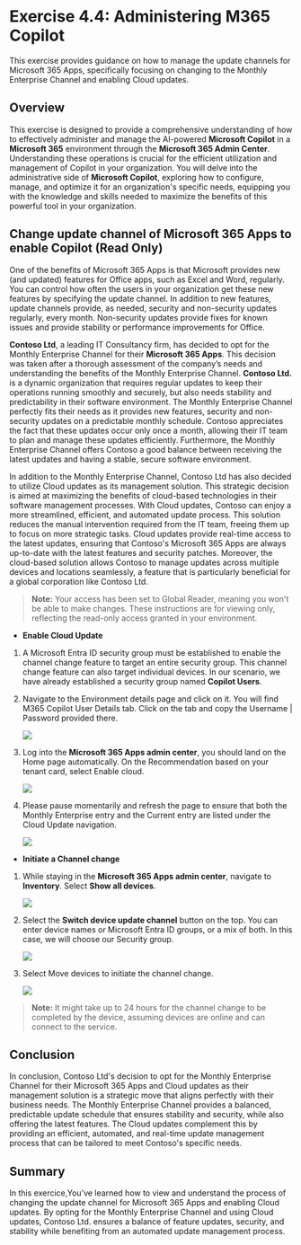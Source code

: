# Exercise 4.4: Administering M365 Copilot

This exercise provides guidance on how to manage the update channels for Microsoft 365 Apps, specifically focusing on changing to the Monthly Enterprise Channel and enabling Cloud updates.

## Overview

This exercise is designed to provide a comprehensive understanding of how to effectively administer and manage the AI-powered **Microsoft Copilot** in a **Microsoft 365** environment through the **Microsoft 365 Admin Center**. Understanding these operations is crucial for the efficient utilization and management of Copilot in your organization. You will delve into the administrative side of **Microsoft Copilot**, exploring how to configure, manage, and optimize it for an organization's specific needs, equipping you with the knowledge and skills needed to maximize the benefits of this powerful tool in your organization.

## Change update channel of Microsoft 365 Apps to enable Copilot (Read Only)

One of the benefits of Microsoft 365 Apps is that Microsoft provides new (and updated) features for Office apps, such as Excel and Word, regularly. You can control how often the users in your organization get these new features by specifying the update channel. In addition to new features, update channels provide, as needed, security and non-security updates regularly, every month. Non-security updates provide fixes for known issues and provide stability or performance improvements for Office.

**Contoso Ltd**, a leading IT Consultancy firm, has decided to opt for the Monthly Enterprise Channel for their **Microsoft 365 Apps**. This decision was taken after a thorough assessment of the company’s needs and understanding the benefits of the Monthly Enterprise Channel. **Contoso Ltd.** is a dynamic organization that requires regular updates to keep their operations running smoothly and securely, but also needs stability and predictability in their software environment. The Monthly Enterprise Channel perfectly fits their needs as it provides new features, security and non-security updates on a predictable monthly schedule. Contoso appreciates the fact that these updates occur only once a month, allowing their IT team to plan and manage these updates efficiently. Furthermore, the Monthly Enterprise Channel offers Contoso a good balance between receiving the latest updates and having a stable, secure software environment.

In addition to the Monthly Enterprise Channel, Contoso Ltd has also decided to utilize Cloud updates as its management solution. This strategic decision is aimed at maximizing the benefits of cloud-based technologies in their software management processes. With Cloud updates, Contoso can enjoy a more streamlined, efficient, and automated update process. This solution reduces the manual intervention required from the IT team, freeing them up to focus on more strategic tasks. Cloud updates provide real-time access to the latest updates, ensuring that Contoso's Microsoft 365 Apps are always up-to-date with the latest features and security patches. Moreover, the cloud-based solution allows Contoso to manage updates across multiple devices and locations seamlessly, a feature that is particularly beneficial for a global corporation like Contoso Ltd.

>**Note:** Your access has been set to Global Reader, meaning you won't be able to make changes. These instructions are for viewing only, reflecting the read-only access granted in your environment.

- **Enable Cloud Update**

1. A Microsoft Entra ID security group must be established to enable the channel change feature to target an entire security group. This channel change feature can also target individual devices. In our scenario, we have already established a security group named **Copilot Users**.

1. Navigate to the Environment details page and click on it. You will find M365 Copilot User Details tab. Click on the tab and copy the Username | Password provided there.

   ![](./media/licensekey2.png)

1. Log into the **Microsoft 365 Apps admin center**, you should land on the Home page automatically. On the Recommendation based on your tenant card, select Enable cloud.

    ![](../labguide/media/channel1.1.png)

1. Please pause momentarily and refresh the page to ensure that both the Monthly Enterprise entry and the Current entry are listed under the Cloud Update navigation.

    ![](../labguide/media/channel1.2.png)

- **Initiate a Channel change**

1. While staying in the **Microsoft 365 Apps admin center**, navigate to **Inventory**. Select **Show all devices**. 

    ![](../labguide/media/channel1.3.png)

1. Select the **Switch device update channel** button on the top. You can enter device names or Microsoft Entra ID groups, or a mix of both. In this case, we will choose our Security group.

    ![](../labguide/media/channel1.4.png)

1. Select Move devices to initiate the channel change.

    ![](../labguide/media/channel1.5.png)

>**Note:** It might take up to 24 hours for the channel change to be completed by the device, assuming devices are online and can connect to the service.

## Conclusion

In conclusion, Contoso Ltd's decision to opt for the Monthly Enterprise Channel for their Microsoft 365 Apps and Cloud updates as their management solution is a strategic move that aligns perfectly with their business needs. The Monthly Enterprise Channel provides a balanced, predictable update schedule that ensures stability and security, while also offering the latest features. The Cloud updates complement this by providing an efficient, automated, and real-time update management process that can be tailored to meet Contoso's specific needs.

## Summary

In this exercice,You’ve learned how to view and understand the process of changing the update channel for Microsoft 365 Apps and enabling Cloud updates. By opting for the Monthly Enterprise Channel and using Cloud updates, Contoso Ltd. ensures a balance of feature updates, security, and stability while benefiting from an automated update management process.
